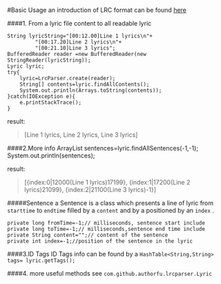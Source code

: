 #Basic Usage
an introduction of LRC format can be found [here](http://en.wikipedia.org/wiki/LRC_%28file_format%29 "here")

####1. From a lyric file content to all readable lyric 

    String lyricString="[00:12.00]Line 1 lyrics\n"+
    		 "[00:17.20]Line 2 lyrics\n"+
    		 "[00:21.10]Line 3 lyrics";
    BufferedReader reader =new BufferedReader(new StringReader(lyricString));
    Lyric lyric;
    try{
    	lyric=LrcParser.create(reader);
    	String[] contents=lyric.findAllContents();
    	System.out.println(Arrays.toString(contents));
    }catch(IOException e){
    	e.printStackTrace();
    }

result:
> [Line 1 lyrics, Line 2 lyrics, Line 3 lyrics]
> 
####2.More info
    ArrayList<Sentence> sentences=lyric.findAllSentences(-1,-1);
    System.out.println(sentences);

result:
> [{index:0|12000(Line 1 lyrics)17199}, {index:1|17200(Line 2 lyrics)21099}, {index:2|21100(Line 3 lyrics)-1}]

#####Sentence
a Sentence is a class which presents a line of lyric from `starttime` to `endtime` filled by a `content` and  by a positioned by an `index` .

	private long fromTime=-1;// milliseconds, sentence start include
	private long toTime=-1;// milliseconds,sentence end time include
	private String content="";// content of the sentence
	private int index=-1;//position of the sentence in the lyric

####3.ID Tags 
ID Tags info can be found by a `HashTable<String,String> tags= lyric.getTags();`


####4. more useful methods
see `com.github.authorfu.lrcparser.Lyric`